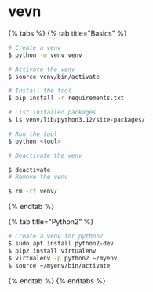 # vevn

{% tabs %}
{% tab title="Basics" %}
```bash
# Create a venv
$ python -m venv venv

# Activate the venv
$ source venv/bin/activate

# Install the tool
$ pip install -r requirements.txt

# List installed packages
$ ls venv/lib/python3.12/site-packages/

# Run the tool
$ python <tool>

# Deactivate the venv

$ deactivate
# Remove the venv

$ rm -rf venv/
```
{% endtab %}

{% tab title="Python2" %}
```bash
# Create a venv for python2
$ sudo apt install python2-dev
$ pip2 install virtualenv
$ virtualenv -p python2 ~/myenv
$ source ~/myenv/bin/activate
```
{% endtab %}
{% endtabs %}


